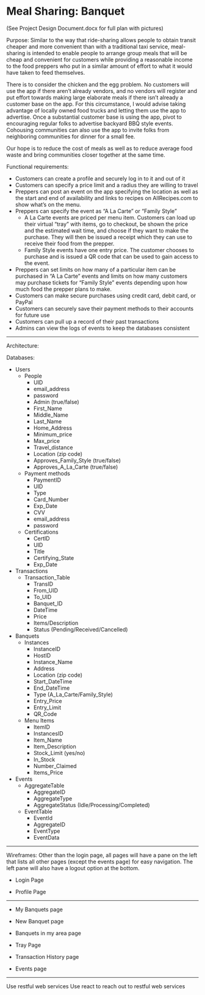 # Meal Sharing: Banquet
(See Project Design Document.docx for full plan with pictures)


Purpose: Similar to the way that ride-sharing allows people to obtain transit cheaper and more convenient than with a traditional taxi service, meal-sharing is intended to enable people to arrange group meals that will be cheap and convenient for customers while providing a reasonable income to the food preppers who put in a similar amount of effort to what it would have taken to feed themselves.


There is to consider the chicken and the egg problem.  No customers will use the app if there aren’t already vendors, and no vendors will register and put effort towards making large elaborate meals if there isn’t already a customer base on the app.  For this circumstance, I would advise taking advantage of locally owned food trucks and letting them use the app to advertise.  Once a substantial customer base is using the app, pivot to encouraging regular folks to advertise backyard BBQ style events.  Cohousing communities can also use the app to invite folks from neighboring communities for dinner for a small fee.


Our hope is to reduce the cost of meals as well as to reduce average food waste and bring communities closer together at the same time.


Functional requirements:


* Customers can create a profile and securely log in to it and out of it
* Customers can specify a price limit and a radius they are willing to travel
* Preppers can post an event on the app specifying the location as well as the start and end of availability and links to recipes on AllRecipes.com to show what’s on the menu.
* Preppers can specify the event as “A La Carte” or “Family Style”
   * A La Carte events are priced per menu item.  Customers can load up their virtual “tray” with items, go to checkout, be shown the price and the estimated wait time, and choose if they want to make the purchase.  They will then be issued a receipt which they can use to receive their food from the prepper.
   * Family Style events have one entry price.  The customer chooses to purchase and is issued a QR code that can be used to gain access to the event.
* Preppers can set limits on how many of a particular item can be purchased in “A La Carte” events and limits on how many customers may purchase tickets for “Family Style” events depending upon how much food the prepper plans to make.
* Customers can make secure purchases using credit card, debit card, or PayPal
* Customers can securely save their payment methods to their accounts for future use
* Customers can pull up a record of their past transactions
* Admins can view the logs of events to keep the databases consistent


________________


Architecture:


  



Databases:
* Users
   * People
      * UID
      * email_address
      * password
      * Admin (true/false)
      * First_Name
      * Middle_Name
      * Last_Name
      * Home_Address
      * Minimum_price
      * Max_price
      * Travel_distance
      * Location (zip code)
      * Approves_Family_Style (true/false)
      * Approves_A_La_Carte (true/false)
   * Payment methods
      * PaymentID
      * UID
      * Type
      * Card_Number
      * Exp_Date
      * CVV
      * email_address
      * password
   * Certifications
      * CertID
      * UID
      * Title
      * Certifying_State
      * Exp_Date
* Transactions
   * Transaction_Table
      * TransID
      * From_UID
      * To_UID
      * Banquet_ID
      * DateTime
      * Price
      * Items/Description
      * Status (Pending/Received/Cancelled)
* Banquets
   * Instances
      * InstanceID
      * HostID
      * Instance_Name
      * Address
      * Location (zip code)
      * Start_DateTime
      * End_DateTime
      * Type (A_La_Carte/Family_Style)
      * Entry_Price
      * Entry_Limit
      * QR_Code
   * Menu Items
      * ItemID
      * InstancesID
      * Item_Name
      * Item_Description
      * Stock_Limit (yes/no)
      * In_Stock
      * Number_Claimed
      * Items_Price
* Events
   * AggregateTable
      * AggregateID
      * AggregateType
      * AggregateStatus (Idle/Processing/Completed)
   * EventTable
      * EventId
      * AggregateID
      * EventType
      * EventData


________________


Wireframes:  Other than the login page, all pages will have a pane on the left that lists all other pages (except the events page) for easy navigation. The left pane will also have a logout option at the bottom.
* Login Page
  

* Profile Page
  

________________


* My Banquets page
  

* New Banquet page
  

* Banquets in my area page
  

* Tray Page
  

* Transaction History page
  

* Events page
  

________________


Use restful web services 
Use react to reach out to restful web services
